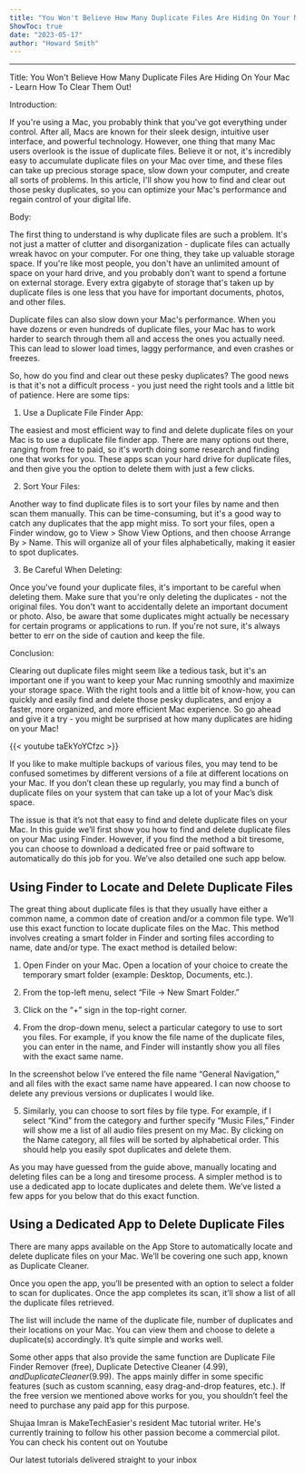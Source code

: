```yaml
---
title: "You Won't Believe How Many Duplicate Files Are Hiding On Your Mac - Learn How To Clear Them Out!"
ShowToc: true 
date: "2023-05-17"
author: "Howard Smith"
---
```

*****
Title: You Won't Believe How Many Duplicate Files Are Hiding On Your Mac - Learn How To Clear Them Out!

Introduction:

If you're using a Mac, you probably think that you've got everything under control. After all, Macs are known for their sleek design, intuitive user interface, and powerful technology. However, one thing that many Mac users overlook is the issue of duplicate files. Believe it or not, it's incredibly easy to accumulate duplicate files on your Mac over time, and these files can take up precious storage space, slow down your computer, and create all sorts of problems. In this article, I'll show you how to find and clear out those pesky duplicates, so you can optimize your Mac's performance and regain control of your digital life.

Body:

The first thing to understand is why duplicate files are such a problem. It's not just a matter of clutter and disorganization - duplicate files can actually wreak havoc on your computer. For one thing, they take up valuable storage space. If you're like most people, you don't have an unlimited amount of space on your hard drive, and you probably don't want to spend a fortune on external storage. Every extra gigabyte of storage that's taken up by duplicate files is one less that you have for important documents, photos, and other files.

Duplicate files can also slow down your Mac's performance. When you have dozens or even hundreds of duplicate files, your Mac has to work harder to search through them all and access the ones you actually need. This can lead to slower load times, laggy performance, and even crashes or freezes.

So, how do you find and clear out these pesky duplicates? The good news is that it's not a difficult process - you just need the right tools and a little bit of patience. Here are some tips:

1. Use a Duplicate File Finder App:

The easiest and most efficient way to find and delete duplicate files on your Mac is to use a duplicate file finder app. There are many options out there, ranging from free to paid, so it's worth doing some research and finding one that works for you. These apps scan your hard drive for duplicate files, and then give you the option to delete them with just a few clicks.

2. Sort Your Files:

Another way to find duplicate files is to sort your files by name and then scan them manually. This can be time-consuming, but it's a good way to catch any duplicates that the app might miss. To sort your files, open a Finder window, go to View > Show View Options, and then choose Arrange By > Name. This will organize all of your files alphabetically, making it easier to spot duplicates.

3. Be Careful When Deleting:

Once you've found your duplicate files, it's important to be careful when deleting them. Make sure that you're only deleting the duplicates - not the original files. You don't want to accidentally delete an important document or photo. Also, be aware that some duplicates might actually be necessary for certain programs or applications to run. If you're not sure, it's always better to err on the side of caution and keep the file.

Conclusion:

Clearing out duplicate files might seem like a tedious task, but it's an important one if you want to keep your Mac running smoothly and maximize your storage space. With the right tools and a little bit of know-how, you can quickly and easily find and delete those pesky duplicates, and enjoy a faster, more organized, and more efficient Mac experience. So go ahead and give it a try - you might be surprised at how many duplicates are hiding on your Mac!

{{< youtube taEkYoYCfzc >}} 



If you like to make multiple backups of various files, you may tend to be confused sometimes by different versions of a file at different locations on your Mac. If you don’t clean these up regularly, you may find a bunch of duplicate files on your system that can take up a lot of your Mac’s disk space.
 
The issue is that it’s not that easy to find and delete duplicate files on your Mac. In this guide we’ll first show you how to find and delete duplicate files on your Mac using Finder. However, if you find the method a bit tiresome, you can choose to download a dedicated free or paid software to automatically do this job for you. We’ve also detailed one such app below.
 
## Using Finder to Locate and Delete Duplicate Files
 
The great thing about duplicate files is that they usually have either a common name, a common date of creation and/or a common file type. We’ll use this exact function to locate duplicate files on the Mac. This method involves creating a smart folder in Finder and sorting files according to name, date and/or type. The exact method is detailed below:
 
1. Open Finder on your Mac. Open a location of your choice to create the temporary smart folder (example: Desktop, Documents, etc.).
 
2. From the top-left menu, select “File -> New Smart Folder.”
 

 
3. Click on the “+” sign in the top-right corner.
 
4. From the drop-down menu, select a particular category to use to sort you files. For example, if you know the file name of the duplicate files, you can enter in the name, and Finder will instantly show you all files with the exact same name.
 
In the screenshot below I’ve entered the file name “General Navigation,” and all files with the exact same name have appeared. I can now choose to delete any previous versions or duplicates I would like.
 
5. Similarly, you can choose to sort files by file type. For example, if I select “Kind” from the category and further specify “Music Files,” Finder will show me a list of all audio files present on my Mac. By clicking on the Name category, all files will be sorted by alphabetical order. This should help you easily spot duplicates and delete them.
 
As you may have guessed from the guide above, manually locating and deleting files can be a long and tiresome process. A simpler method is to use a dedicated app to locate duplicates and delete them. We’ve listed a few apps for you below that do this exact function.
 
## Using a Dedicated App to Delete Duplicate Files
 
There are many apps available on the App Store to automatically locate and delete duplicate files on your Mac. We’ll be covering one such app, known as Duplicate Cleaner.
 
Once you open the app, you’ll be presented with an option to select a folder to scan for duplicates. Once the app completes its scan, it’ll show a list of all the duplicate files retrieved.
 
The list will include the name of the duplicate file, number of duplicates and their locations on your Mac. You can view them and choose to delete a duplicate(s) accordingly. It’s quite simple and works well.
 
Some other apps that also provide the same function are Duplicate File Finder Remover (free), Duplicate Detective Cleaner ($4.99), and Duplicate Cleaner ($9.99). The apps mainly differ in some specific features (such as custom scanning, easy drag-and-drop features, etc.). If the free version we mentioned above works for you, you shouldn’t feel the need to purchase any paid app for this purpose.
 
Shujaa Imran is MakeTechEasier's resident Mac tutorial writer. He's currently training to follow his other passion become a commercial pilot. You can check his content out on Youtube
 
Our latest tutorials delivered straight to your inbox





